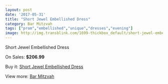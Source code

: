 ```yaml
---
layout: post
date: '2017-05-31'
title: "Short Jewel Embellished Dress"
category: Bar Mitzvah
tags: ["prom","embellished","unique","dresses","evening"]
image: http://img.transblink.com/1699-thickbox_default/short-jewel-embellished-dress.jpg
---
```

Short Jewel Embellished Dress

On Sales: **$206.99**
<a href="https://www.transblink.com/en/bar-mitzvah/546-short-jewel-embellished-dress.html"><amp-img layout="responsive" width="600" height="600" src="//img.transblink.com/1699-thickbox_default/short-jewel-embellished-dress.jpg" alt="Short Jewel Embellished Dress 0" /></a>
<a href="https://www.transblink.com/en/bar-mitzvah/546-short-jewel-embellished-dress.html"><amp-img layout="responsive" width="600" height="600" src="//img.transblink.com/1702-thickbox_default/short-jewel-embellished-dress.jpg" alt="Short Jewel Embellished Dress 1" /></a>
<a href="https://www.transblink.com/en/bar-mitzvah/546-short-jewel-embellished-dress.html"><amp-img layout="responsive" width="600" height="600" src="//img.transblink.com/1701-thickbox_default/short-jewel-embellished-dress.jpg" alt="Short Jewel Embellished Dress 2" /></a>
<a href="https://www.transblink.com/en/bar-mitzvah/546-short-jewel-embellished-dress.html"><amp-img layout="responsive" width="600" height="600" src="//img.transblink.com/1700-thickbox_default/short-jewel-embellished-dress.jpg" alt="Short Jewel Embellished Dress 3" /></a>

Buy it: [Short Jewel Embellished Dress](https://www.transblink.com/en/bar-mitzvah/546-short-jewel-embellished-dress.html "Short Jewel Embellished Dress")

View more: [Bar Mitzvah](https://www.transblink.com/en/2-bar-mitzvah "Bar Mitzvah")